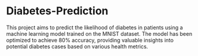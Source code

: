# Diabetes-Prediction
This project aims to predict the likelihood of diabetes in patients using a machine learning model trained on the MNIST dataset. The model has been optimized to achieve 80% accuracy, providing valuable insights into potential diabetes cases based on various health metrics.
